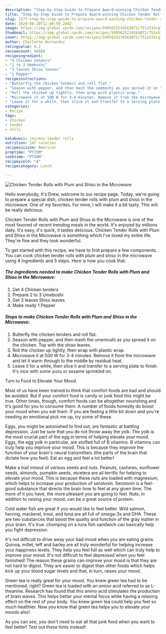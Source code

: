 ```yaml
---
description: "Step-by-Step Guide to Prepare Award-winning Chicken Tender Rolls with Plum and Shiso in the Microwave"
title: "Step-by-Step Guide to Prepare Award-winning Chicken Tender Rolls with Plum and Shiso in the Microwave"
slug: 1577-step-by-step-guide-to-prepare-award-winning-chicken-tender-rolls-with-plum-and-shiso-in-the-microwave
date: 2020-08-20T12:49:59.204Z
image: https://img-global.cpcdn.com/recipes/5995625234563072/751x532cq70/chicken-tender-rolls-with-plum-and-shiso-in-the-microwave-recipe-main-photo.jpg
thumbnail: https://img-global.cpcdn.com/recipes/5995625234563072/751x532cq70/chicken-tender-rolls-with-plum-and-shiso-in-the-microwave-recipe-main-photo.jpg
cover: https://img-global.cpcdn.com/recipes/5995625234563072/751x532cq70/chicken-tender-rolls-with-plum-and-shiso-in-the-microwave-recipe-main-photo.jpg
author: Charlotte Hernandez
ratingvalue: 4.2
reviewcount: 46888
recipeingredient:
- "4 Chicken tenders"
- "2 to 3 Umeboshi"
- "3 leaves Shiso leaves"
- "1 Pepper"
recipeinstructions:
- "Butterfly the chicken tenders and roll flat."
- "Season with pepper, and then mash the umemoshi as you spread it on the chicken. Top with the shiso leaves."
- "Roll the chicken up tightly, then wrap with plastic wrap."
- "Microwave it at 500 W for 3-4 minutes. Remove it from the microwave and let it warm through to the middle by residual heat."
- "Leave it for a while, then slice it and transfer to a serving plate to finish. It&#39;s nice with some yuzu or sesame sprinkled on."
categories:
- Recipe
tags:
- chicken
- tender
- rolls

katakunci: chicken tender rolls 
nutrition: 147 calories
recipecuisine: American
preptime: "PT15M"
cooktime: "PT56M"
recipeyield: "4"
recipecategory: Lunch

---
```



![Chicken Tender Rolls with Plum and Shiso in the Microwave](https://img-global.cpcdn.com/recipes/5995625234563072/751x532cq70/chicken-tender-rolls-with-plum-and-shiso-in-the-microwave-recipe-main-photo.jpg)

Hello everybody, it's Drew, welcome to our recipe page. Today, we're going to prepare a special dish, chicken tender rolls with plum and shiso in the microwave. One of my favorites. For mine, I will make it a bit tasty. This will be really delicious.

Chicken Tender Rolls with Plum and Shiso in the Microwave is one of the most favored of recent trending meals in the world. It's enjoyed by millions daily. It's easy, it's quick, it tastes delicious. Chicken Tender Rolls with Plum and Shiso in the Microwave is something which I've loved my entire life. They're fine and they look wonderful.




To get started with this recipe, we have to first prepare a few components. You can cook chicken tender rolls with plum and shiso in the microwave using 4 ingredients and 5 steps. Here is how you cook that.

<!--inarticleads1-->

##### The ingredients needed to make Chicken Tender Rolls with Plum and Shiso in the Microwave:

1. Get 4 Chicken tenders
1. Prepare 2 to 3 Umeboshi
1. Get 3 leaves Shiso leaves
1. Make ready 1 Pepper




<!--inarticleads2-->

##### Steps to make Chicken Tender Rolls with Plum and Shiso in the Microwave:

1. Butterfly the chicken tenders and roll flat.
1. Season with pepper, and then mash the umemoshi as you spread it on the chicken. Top with the shiso leaves.
1. Roll the chicken up tightly, then wrap with plastic wrap.
1. Microwave it at 500 W for 3-4 minutes. Remove it from the microwave and let it warm through to the middle by residual heat.
1. Leave it for a while, then slice it and transfer to a serving plate to finish. It&#39;s nice with some yuzu or sesame sprinkled on.




Turn to Food to Elevate Your Mood


Most of us have been trained to think that comfort foods are bad and should be avoided. But if your comfort food is candy or junk food this might be true. Other times, though, comfort foods can be altogether nourishing and it's good for you to consume them. A number of foods honestly do boost your mood when you eat them. If you are feeling a little bit down and you're needing an emotional pick me up, try some of these.

Eggs, you might be astonished to find out, are fantastic at battling depression. Just be sure that you do not throw away the yolk. The yolk is the most crucial part of the egg in terms of helping elevate your mood. Eggs, the egg yolk in particular, are stuffed full of B vitamins. B vitamins can truly help you improve your mood. This is because they improve the function of your brain's neural transmitters (the parts of the brain that dictate how you feel). Eat an egg and feel a lot better!

Make a trail mixout of various seeds and nuts. Peanuts, cashews, sunflower seeds, almonds, pumpkin seeds, etcetera are all terrific for helping to elevate your mood. This is because these nuts are loaded with magnesium, which helps to increase your production of serotonin. Serotonin is a feel-good substance that directs the brain how to feel at any given time. The more of it you have, the more pleasant you are going to feel. Nuts, in addition to raising your mood, can be a great source of protein.

Cold water fish are great if you would like to feel better. Wild salmon, herring, mackerel, trout, and tuna are all full of omega-3s and DHA. These are two substances that boost the quality and function of the gray matter in your brain. It's true: chomping on a tuna fish sandwich can basically help you fight depression. 

It's not difficult to drive away your bad mood when you are eating grains. Quinoa, millet, teff and barley are all truly wonderful for helping increase your happiness levels. They help you feel full as well which can truly help to improve your mood. It's not difficult to feel depressed when you feel famished! The reason these grains can improve your mood is that they are not hard to digest. They are easier to digest than other foods which helps kick up your blood sugar levels and that, in turn, raises your mood.

Green tea is really great for your mood. You knew green tea had to be mentioned, right? Green tea is loaded with an amino acid referred to as L-theanine. Research has found that this amino acid stimulates the production of brain waves. This helps better your mental focus while having a relaxing effect on the rest of your body. You knew green tea could help you feel so much healthier. Now you know that green tea helps you to elevate your moods also!

As you can see, you don't need to eat all that junk food when you want to feel better! Test out  these hints  instead!

